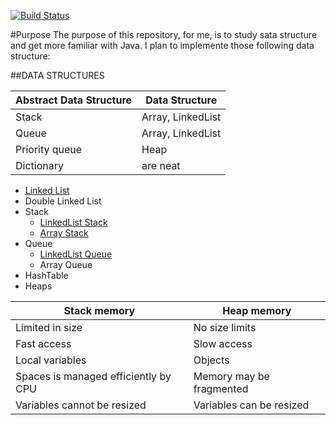 [![Build Status](https://travis-ci.org/fabientownsend/datastructures-java.svg?branch=master)](https://travis-ci.org/fabientownsend/datastructures-java) 

#Purpose
The purpose of this repository, for me, is to study sata structure and get more familiar with Java.
I plan to implemente those following data structure:

##DATA STRUCTURES

| Abstract Data Structure | Data Structure    |
| ------------------------|-------------------|
| Stack                   | Array, LinkedList |
| Queue                   | Array, LinkedList |
| Priority queue          | Heap              |
| Dictionary              | are neat          |

- [Linked List](https://github.com/fabientownsend/datastructures-java/blob/master/src/main/java/datastructures/LinkedList.java)
- Double Linked List
- Stack
  - [LinkedList Stack](https://github.com/fabientownsend/datastructures-java/blob/master/src/main/java/datastructures/StackLinkedList.java)
  - [Array Stack](https://github.com/fabientownsend/datastructures-java/blob/master/src/main/java/datastructures/ArrayStack.java)
- Queue
  - [LinkedList Queue](https://github.com/fabientownsend/datastructures-java/blob/master/src/main/java/datastructures/Queue.java)
  - Array Queue
- HashTable
- Heaps
 



| Stack memory                         | Heap memory              |
| -------------------------------------|--------------------------|
| Limited in size                      | No size limits           |
| Fast access                          | Slow access              |
| Local variables                      | Objects                  |
| Spaces is managed efficiently by CPU | Memory may be fragmented |
| Variables cannot be resized          | Variables can be resized |
